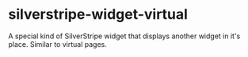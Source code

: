 silverstripe-widget-virtual
===========================

A special kind of SilverStripe widget that displays another widget in it's place. Similar to virtual pages.
